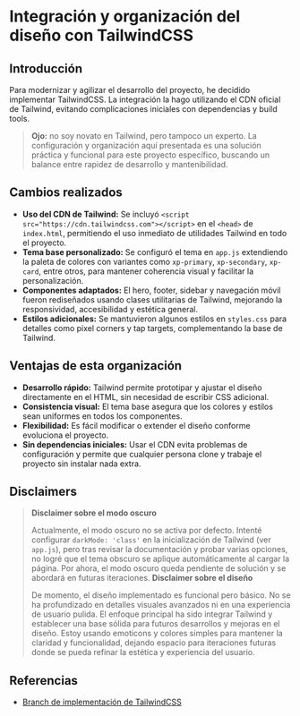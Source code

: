 # Integración y organización del diseño con TailwindCSS

## Introducción

Para modernizar y agilizar el desarrollo del proyecto, he decidido implementar TailwindCSS. La integración la hago utilizando el CDN oficial de Tailwind, evitando complicaciones iniciales con dependencias y build tools.

> **Ojo:** no soy novato en Tailwind, pero tampoco un experto. La configuración y organización aquí presentada es una solución práctica y funcional para este proyecto específico, buscando un balance entre rapidez de desarrollo y mantenibilidad.

## Cambios realizados

- **Uso del CDN de Tailwind:** Se incluyó `<script src="https://cdn.tailwindcss.com"></script>` en el `<head>` de `index.html`, permitiendo el uso inmediato de utilidades Tailwind en todo el proyecto.
- **Tema base personalizado:** Se configuró el tema en `app.js` extendiendo la paleta de colores con variantes como `xp-primary`, `xp-secondary`, `xp-card`, entre otros, para mantener coherencia visual y facilitar la personalización.
- **Componentes adaptados:** El hero, footer, sidebar y navegación móvil fueron rediseñados usando clases utilitarias de Tailwind, mejorando la responsividad, accesibilidad y estética general.
- **Estilos adicionales:** Se mantuvieron algunos estilos en `styles.css` para detalles como pixel corners y tap targets, complementando la base de Tailwind.

## Ventajas de esta organización

- **Desarrollo rápido:** Tailwind permite prototipar y ajustar el diseño directamente en el HTML, sin necesidad de escribir CSS adicional.
- **Consistencia visual:** El tema base asegura que los colores y estilos sean uniformes en todos los componentes.
- **Flexibilidad:** Es fácil modificar o extender el diseño conforme evoluciona el proyecto.
- **Sin dependencias iniciales:** Usar el CDN evita problemas de configuración y permite que cualquier persona clone y trabaje el proyecto sin instalar nada extra.

## Disclaimers

> **Disclaimer sobre el modo oscuro**
>
> Actualmente, el modo oscuro no se activa por defecto. Intenté configurar `darkMode: 'class'` en la inicialización de Tailwind (ver `app.js`), pero tras revisar la documentación y probar varias opciones, no logré que el tema obscuro se aplique automáticamente al cargar la página. Por ahora, el modo oscuro queda pendiente de solución y se abordará en futuras iteraciones.
> **Disclaimer sobre el diseño**
>
> De momento, el diseño implementado es funcional pero básico. No se ha profundizado en detalles visuales avanzados ni en una experiencia de usuario pulida. El enfoque principal ha sido integrar Tailwind y establecer una base sólida para futuros desarrollos y mejoras en el diseño. Estoy usando emoticons y colores simples para mantener la claridad y funcionalidad, dejando espacio para iteraciones futuras donde se pueda refinar la estética y experiencia del usuario.

## Referencias

- [Branch de implementación de TailwindCSS](module-02-install-tailwindcss)
